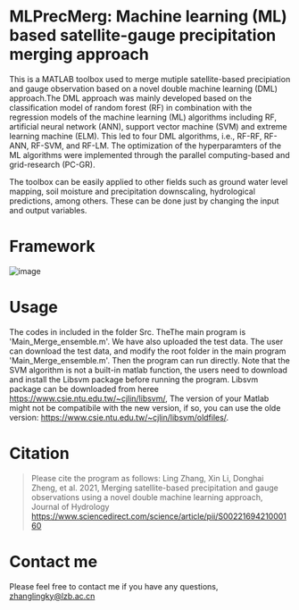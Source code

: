 # MLPrecMerg: Machine learning (ML) based satellite-gauge precipitation merging approach


This is a MATLAB toolbox used to merge mutiple satellite-based precipiation and gauge observation based on a novel double machine learning (DML) approach.The DML approach was mainly developed based on the classification model of random forest (RF) in combination with the regression models of the machine learning (ML) algorithms including RF, artificial neural network (ANN), support vector machine (SVM) and extreme learning machine (ELM). This led to four DML algorithms, i.e., RF-RF, RF-ANN, RF-SVM, and RF-LM. The optimization of the hyperparamters of the ML algorithms were implemented through the parallel computing-based and grid-research (PC-GR). 

The toolbox can be easily applied to other fields such as ground water level mapping, soil moisture and precipitation downscaling, hydrological predictions, among others. These can be done just by changing the input and output variables. 

# Framework
![image](https://github.com/zhanglingky/ML-PrecMerg/blob/master/framework.jpg)

# Usage
 The codes in included in the folder Src. TheThe main program is 'Main_Merge_ensemble.m'. We have also uploaded the test data. The user can download the test data, and modify the root folder in the main program 'Main_Merge_ensemble.m'. Then the program can run directly. Note that the SVM algorithm is not a built-in matlab function, the users need to download and install the Libsvm package before running the program. Libsvm package can be downloaded from heree https://www.csie.ntu.edu.tw/~cjlin/libsvm/, The version of your Matlab might not be compatibile with the new version, if so, you can use the 
olde version: https://www.csie.ntu.edu.tw/~cjlin/libsvm/oldfiles/. 


# Citation
> Please cite the program as follows:
Ling Zhang, Xin Li, Donghai Zheng, et al. 2021, Merging satellite-based precipitation and gauge observations using a novel double machine learning approach, Journal of Hydrology
https://www.sciencedirect.com/science/article/pii/S0022169421000160
# Contact me
Please feel free to contact me if you have any questions, zhanglingky@lzb.ac.cn
